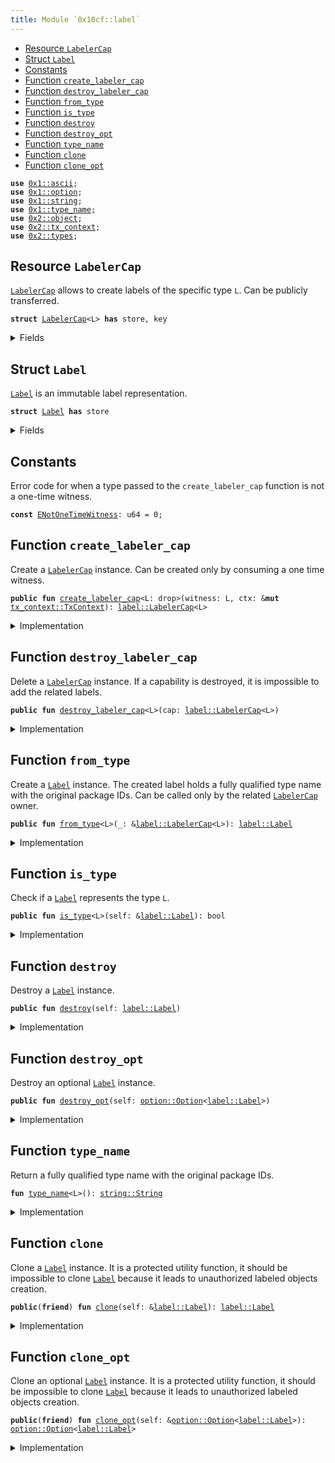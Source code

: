 ```yaml
---
title: Module `0x10cf::label`
---
```




-  [Resource `LabelerCap`](#0x10cf_label_LabelerCap)
-  [Struct `Label`](#0x10cf_label_Label)
-  [Constants](#@Constants_0)
-  [Function `create_labeler_cap`](#0x10cf_label_create_labeler_cap)
-  [Function `destroy_labeler_cap`](#0x10cf_label_destroy_labeler_cap)
-  [Function `from_type`](#0x10cf_label_from_type)
-  [Function `is_type`](#0x10cf_label_is_type)
-  [Function `destroy`](#0x10cf_label_destroy)
-  [Function `destroy_opt`](#0x10cf_label_destroy_opt)
-  [Function `type_name`](#0x10cf_label_type_name)
-  [Function `clone`](#0x10cf_label_clone)
-  [Function `clone_opt`](#0x10cf_label_clone_opt)


<pre><code><b>use</b> <a href="../move-stdlib/ascii.md#0x1_ascii">0x1::ascii</a>;
<b>use</b> <a href="../move-stdlib/option.md#0x1_option">0x1::option</a>;
<b>use</b> <a href="../move-stdlib/string.md#0x1_string">0x1::string</a>;
<b>use</b> <a href="../move-stdlib/type_name.md#0x1_type_name">0x1::type_name</a>;
<b>use</b> <a href="../sui-framework/object.md#0x2_object">0x2::object</a>;
<b>use</b> <a href="../sui-framework/tx_context.md#0x2_tx_context">0x2::tx_context</a>;
<b>use</b> <a href="../sui-framework/types.md#0x2_types">0x2::types</a>;
</code></pre>



<a name="0x10cf_label_LabelerCap"></a>

## Resource `LabelerCap`

<code><a href="label.md#0x10cf_label_LabelerCap">LabelerCap</a></code> allows to create labels of the specific type <code>L</code>.
Can be publicly transferred.


<pre><code><b>struct</b> <a href="label.md#0x10cf_label_LabelerCap">LabelerCap</a>&lt;L&gt; <b>has</b> store, key
</code></pre>



<details>
<summary>Fields</summary>


<dl>
<dt>
<code>id: <a href="../sui-framework/object.md#0x2_object_UID">object::UID</a></code>
</dt>
<dd>

</dd>
</dl>


</details>

<a name="0x10cf_label_Label"></a>

## Struct `Label`

<code><a href="label.md#0x10cf_label_Label">Label</a></code> is an immutable label representation.


<pre><code><b>struct</b> <a href="label.md#0x10cf_label_Label">Label</a> <b>has</b> store
</code></pre>



<details>
<summary>Fields</summary>


<dl>
<dt>
<code>value: <a href="../move-stdlib/string.md#0x1_string_String">string::String</a></code>
</dt>
<dd>
 A fully qualified type name with the original package IDs.
</dd>
</dl>


</details>

<a name="@Constants_0"></a>

## Constants


<a name="0x10cf_label_ENotOneTimeWitness"></a>

Error code for when a type passed to the <code>create_labeler_cap</code> function is not a one-time witness.


<pre><code><b>const</b> <a href="label.md#0x10cf_label_ENotOneTimeWitness">ENotOneTimeWitness</a>: u64 = 0;
</code></pre>



<a name="0x10cf_label_create_labeler_cap"></a>

## Function `create_labeler_cap`

Create a <code><a href="label.md#0x10cf_label_LabelerCap">LabelerCap</a></code> instance.
Can be created only by consuming a one time witness.


<pre><code><b>public</b> <b>fun</b> <a href="label.md#0x10cf_label_create_labeler_cap">create_labeler_cap</a>&lt;L: drop&gt;(witness: L, ctx: &<b>mut</b> <a href="../sui-framework/tx_context.md#0x2_tx_context_TxContext">tx_context::TxContext</a>): <a href="label.md#0x10cf_label_LabelerCap">label::LabelerCap</a>&lt;L&gt;
</code></pre>



<details>
<summary>Implementation</summary>


<pre><code><b>public</b> <b>fun</b> <a href="label.md#0x10cf_label_create_labeler_cap">create_labeler_cap</a>&lt;L: drop&gt;(witness: L, ctx: &<b>mut</b> TxContext): <a href="label.md#0x10cf_label_LabelerCap">LabelerCap</a>&lt;L&gt; {
    <b>assert</b>!(<a href="../sui-framework/types.md#0x2_types_is_one_time_witness">types::is_one_time_witness</a>(&witness), <a href="label.md#0x10cf_label_ENotOneTimeWitness">ENotOneTimeWitness</a>);

    <a href="label.md#0x10cf_label_LabelerCap">LabelerCap</a>&lt;L&gt; {
        id: <a href="../sui-framework/object.md#0x2_object_new">object::new</a>(ctx),
    }
}
</code></pre>



</details>

<a name="0x10cf_label_destroy_labeler_cap"></a>

## Function `destroy_labeler_cap`

Delete a <code><a href="label.md#0x10cf_label_LabelerCap">LabelerCap</a></code> instance.
If a capability is destroyed, it is impossible to add the related labels.


<pre><code><b>public</b> <b>fun</b> <a href="label.md#0x10cf_label_destroy_labeler_cap">destroy_labeler_cap</a>&lt;L&gt;(cap: <a href="label.md#0x10cf_label_LabelerCap">label::LabelerCap</a>&lt;L&gt;)
</code></pre>



<details>
<summary>Implementation</summary>


<pre><code><b>public</b> <b>fun</b> <a href="label.md#0x10cf_label_destroy_labeler_cap">destroy_labeler_cap</a>&lt;L&gt;(cap: <a href="label.md#0x10cf_label_LabelerCap">LabelerCap</a>&lt;L&gt;) {
    <b>let</b> <a href="label.md#0x10cf_label_LabelerCap">LabelerCap</a>&lt;L&gt; {
        id,
    } = cap;

    <a href="../sui-framework/object.md#0x2_object_delete">object::delete</a>(id);
}
</code></pre>



</details>

<a name="0x10cf_label_from_type"></a>

## Function `from_type`

Create a <code><a href="label.md#0x10cf_label_Label">Label</a></code> instance.
The created label holds a fully qualified type name with the original package IDs.
Can be called only by the related <code><a href="label.md#0x10cf_label_LabelerCap">LabelerCap</a></code> owner.


<pre><code><b>public</b> <b>fun</b> <a href="label.md#0x10cf_label_from_type">from_type</a>&lt;L&gt;(_: &<a href="label.md#0x10cf_label_LabelerCap">label::LabelerCap</a>&lt;L&gt;): <a href="label.md#0x10cf_label_Label">label::Label</a>
</code></pre>



<details>
<summary>Implementation</summary>


<pre><code><b>public</b> <b>fun</b> <a href="label.md#0x10cf_label_from_type">from_type</a>&lt;L&gt;(_: &<a href="label.md#0x10cf_label_LabelerCap">LabelerCap</a>&lt;L&gt;): <a href="label.md#0x10cf_label_Label">Label</a> {
    <a href="label.md#0x10cf_label_Label">Label</a> {
        value: <a href="../move-stdlib/type_name.md#0x1_type_name">type_name</a>&lt;L&gt;(),
    }
}
</code></pre>



</details>

<a name="0x10cf_label_is_type"></a>

## Function `is_type`

Check if a <code><a href="label.md#0x10cf_label_Label">Label</a></code> represents the type <code>L</code>.


<pre><code><b>public</b> <b>fun</b> <a href="label.md#0x10cf_label_is_type">is_type</a>&lt;L&gt;(self: &<a href="label.md#0x10cf_label_Label">label::Label</a>): bool
</code></pre>



<details>
<summary>Implementation</summary>


<pre><code><b>public</b> <b>fun</b> <a href="label.md#0x10cf_label_is_type">is_type</a>&lt;L&gt;(self: &<a href="label.md#0x10cf_label_Label">Label</a>): bool {
    self.value == <a href="../move-stdlib/type_name.md#0x1_type_name">type_name</a>&lt;L&gt;()
}
</code></pre>



</details>

<a name="0x10cf_label_destroy"></a>

## Function `destroy`

Destroy a <code><a href="label.md#0x10cf_label_Label">Label</a></code> instance.


<pre><code><b>public</b> <b>fun</b> <a href="label.md#0x10cf_label_destroy">destroy</a>(self: <a href="label.md#0x10cf_label_Label">label::Label</a>)
</code></pre>



<details>
<summary>Implementation</summary>


<pre><code><b>public</b> <b>fun</b> <a href="label.md#0x10cf_label_destroy">destroy</a>(self: <a href="label.md#0x10cf_label_Label">Label</a>) {
    <b>let</b> <a href="label.md#0x10cf_label_Label">Label</a> {
        value: _,
    } = self;
}
</code></pre>



</details>

<a name="0x10cf_label_destroy_opt"></a>

## Function `destroy_opt`

Destroy an optional <code><a href="label.md#0x10cf_label_Label">Label</a></code> instance.


<pre><code><b>public</b> <b>fun</b> <a href="label.md#0x10cf_label_destroy_opt">destroy_opt</a>(self: <a href="../move-stdlib/option.md#0x1_option_Option">option::Option</a>&lt;<a href="label.md#0x10cf_label_Label">label::Label</a>&gt;)
</code></pre>



<details>
<summary>Implementation</summary>


<pre><code><b>public</b> <b>fun</b> <a href="label.md#0x10cf_label_destroy_opt">destroy_opt</a>(self: Option&lt;<a href="label.md#0x10cf_label_Label">Label</a>&gt;) {
    <b>if</b> (self.is_some()) {
        <a href="label.md#0x10cf_label_destroy">destroy</a>(<a href="../move-stdlib/option.md#0x1_option_destroy_some">option::destroy_some</a>(self));
    }
    <b>else</b> {
        <a href="../move-stdlib/option.md#0x1_option_destroy_none">option::destroy_none</a>(self);
    };
}
</code></pre>



</details>

<a name="0x10cf_label_type_name"></a>

## Function `type_name`

Return a fully qualified type name with the original package IDs.


<pre><code><b>fun</b> <a href="../move-stdlib/type_name.md#0x1_type_name">type_name</a>&lt;L&gt;(): <a href="../move-stdlib/string.md#0x1_string_String">string::String</a>
</code></pre>



<details>
<summary>Implementation</summary>


<pre><code><b>fun</b> <a href="../move-stdlib/type_name.md#0x1_type_name">type_name</a>&lt;L&gt;(): String {
    <a href="../move-stdlib/string.md#0x1_string_from_ascii">string::from_ascii</a>(std::type_name::get_with_original_ids&lt;L&gt;().into_string())
}
</code></pre>



</details>

<a name="0x10cf_label_clone"></a>

## Function `clone`

Clone a <code><a href="label.md#0x10cf_label_Label">Label</a></code> instance.
It is a protected utility function, it should be impossible to clone <code><a href="label.md#0x10cf_label_Label">Label</a></code>
because it leads to unauthorized labeled objects creation.


<pre><code><b>public</b>(<b>friend</b>) <b>fun</b> <a href="label.md#0x10cf_label_clone">clone</a>(self: &<a href="label.md#0x10cf_label_Label">label::Label</a>): <a href="label.md#0x10cf_label_Label">label::Label</a>
</code></pre>



<details>
<summary>Implementation</summary>


<pre><code><b>public</b>(package) <b>fun</b> <a href="label.md#0x10cf_label_clone">clone</a>(self: &<a href="label.md#0x10cf_label_Label">Label</a>): <a href="label.md#0x10cf_label_Label">Label</a> {
    <a href="label.md#0x10cf_label_Label">Label</a> {
        value: self.value,
    }
}
</code></pre>



</details>

<a name="0x10cf_label_clone_opt"></a>

## Function `clone_opt`

Clone an optional <code><a href="label.md#0x10cf_label_Label">Label</a></code> instance.
It is a protected utility function, it should be impossible to clone <code><a href="label.md#0x10cf_label_Label">Label</a></code>
because it leads to unauthorized labeled objects creation.


<pre><code><b>public</b>(<b>friend</b>) <b>fun</b> <a href="label.md#0x10cf_label_clone_opt">clone_opt</a>(self: &<a href="../move-stdlib/option.md#0x1_option_Option">option::Option</a>&lt;<a href="label.md#0x10cf_label_Label">label::Label</a>&gt;): <a href="../move-stdlib/option.md#0x1_option_Option">option::Option</a>&lt;<a href="label.md#0x10cf_label_Label">label::Label</a>&gt;
</code></pre>



<details>
<summary>Implementation</summary>


<pre><code><b>public</b>(package) <b>fun</b> <a href="label.md#0x10cf_label_clone_opt">clone_opt</a>(self: &Option&lt;<a href="label.md#0x10cf_label_Label">Label</a>&gt;): Option&lt;<a href="label.md#0x10cf_label_Label">Label</a>&gt; {
    <b>if</b> (self.is_some()) {
        <a href="../move-stdlib/option.md#0x1_option_some">option::some</a>(<a href="label.md#0x10cf_label_clone">clone</a>(self.borrow()))
    }
    <b>else</b> {
        <a href="../move-stdlib/option.md#0x1_option_none">option::none</a>()
    }
}
</code></pre>



</details>
